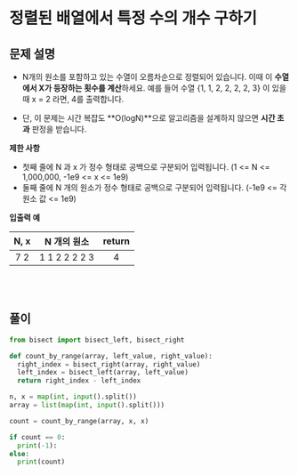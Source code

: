 # 정렬된 배열에서 특정 수의 개수 구하기

## 문제 설명

- N개의 원소를 포함하고 있는 수열이 오름차순으로 정렬되어 있습니다. 이때 이 **수열에서 X가 등장하는 횟수를 계산**하세요. 예를 들어 수열 {1, 1, 2, 2, 2, 2, 3} 이 있을 때 x = 2 라면, 4를 출력합니다.

- 단, 이 문제는 시간 복잡도 **O(logN)**으로 알고리즘을 설계하지 않으면 **시간 초과** 판정을 받습니다.

**제한 사항**

- 첫째 줄에 N 과 x 가 정수 형태로 공백으로 구분되어 입력됩니다. (1 <= N <= 1,000,000, -1e9 <= x <= 1e9)
- 둘째 줄에 N 개의 원소가 정수 형태로 공백으로 구분되어 입력됩니다. (-1e9 <= 각 원소 값 <= 1e9)

**입출력 예**

| N, x |  N 개의 원소  | return |
| :--: | :-----------: | :----: |
| 7 2  | 1 1 2 2 2 2 3 |   4    |

<br></br>

## 풀이

```python
from bisect import bisect_left, bisect_right

def count_by_range(array, left_value, right_value):
  right_index = bisect_right(array, right_value)
  left_index = bisect_left(array, left_value)
  return right_index - left_index

n, x = map(int, input().split())
array = list(map(int, input().split()))

count = count_by_range(array, x, x)

if count == 0:
  print(-1):
else:
  print(count)
```
